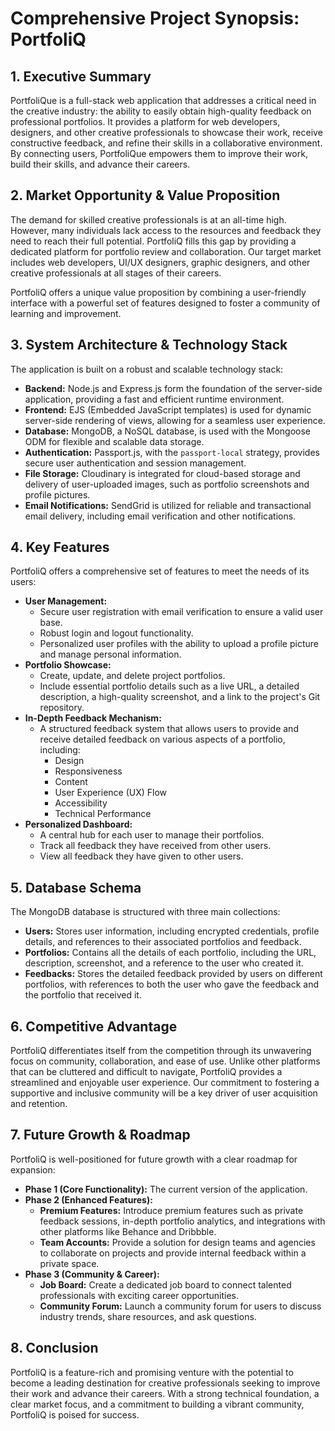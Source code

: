 
# Comprehensive Project Synopsis: PortfoliQ

## 1. Executive Summary

PortfoliQue is a full-stack web application that addresses a critical need in the creative industry: the ability to easily obtain high-quality feedback on professional portfolios. It provides a platform for web developers, designers, and other creative professionals to showcase their work, receive constructive feedback, and refine their skills in a collaborative environment. By connecting users, PortfoliQue empowers them to improve their work, build their skills, and advance their careers.

## 2. Market Opportunity & Value Proposition

The demand for skilled creative professionals is at an all-time high. However, many individuals lack access to the resources and feedback they need to reach their full potential. PortfoliQ fills this gap by providing a dedicated platform for portfolio review and collaboration. Our target market includes web developers, UI/UX designers, graphic designers, and other creative professionals at all stages of their careers.

PortfoliQ offers a unique value proposition by combining a user-friendly interface with a powerful set of features designed to foster a community of learning and improvement.

## 3. System Architecture & Technology Stack

The application is built on a robust and scalable technology stack:

*   **Backend:** Node.js and Express.js form the foundation of the server-side application, providing a fast and efficient runtime environment.
*   **Frontend:** EJS (Embedded JavaScript templates) is used for dynamic server-side rendering of views, allowing for a seamless user experience.
*   **Database:** MongoDB, a NoSQL database, is used with the Mongoose ODM for flexible and scalable data storage.
*   **Authentication:** Passport.js, with the `passport-local` strategy, provides secure user authentication and session management.
*   **File Storage:** Cloudinary is integrated for cloud-based storage and delivery of user-uploaded images, such as portfolio screenshots and profile pictures.
*   **Email Notifications:** SendGrid is utilized for reliable and transactional email delivery, including email verification and other notifications.

## 4. Key Features

PortfoliQ offers a comprehensive set of features to meet the needs of its users:

*   **User Management:**
    *   Secure user registration with email verification to ensure a valid user base.
    *   Robust login and logout functionality.
    *   Personalized user profiles with the ability to upload a profile picture and manage personal information.
*   **Portfolio Showcase:**
    *   Create, update, and delete project portfolios.
    *   Include essential portfolio details such as a live URL, a detailed description, a high-quality screenshot, and a link to the project's Git repository.
*   **In-Depth Feedback Mechanism:**
    *   A structured feedback system that allows users to provide and receive detailed feedback on various aspects of a portfolio, including:
        *   Design
        *   Responsiveness
        *   Content
        *   User Experience (UX) Flow
        *   Accessibility
        *   Technical Performance
*   **Personalized Dashboard:**
    *   A central hub for each user to manage their portfolios.
    *   Track all feedback they have received from other users.
    *   View all feedback they have given to other users.

## 5. Database Schema

The MongoDB database is structured with three main collections:

*   **Users:** Stores user information, including encrypted credentials, profile details, and references to their associated portfolios and feedback.
*   **Portfolios:** Contains all the details of each portfolio, including the URL, description, screenshot, and a reference to the user who created it.
*   **Feedbacks:** Stores the detailed feedback provided by users on different portfolios, with references to both the user who gave the feedback and the portfolio that received it.

## 6. Competitive Advantage

PortfoliQ differentiates itself from the competition through its unwavering focus on community, collaboration, and ease of use. Unlike other platforms that can be cluttered and difficult to navigate, PortfoliQ provides a streamlined and enjoyable user experience. Our commitment to fostering a supportive and inclusive community will be a key driver of user acquisition and retention.

## 7. Future Growth & Roadmap

PortfoliQ is well-positioned for future growth with a clear roadmap for expansion:

*   **Phase 1 (Core Functionality):** The current version of the application.
*   **Phase 2 (Enhanced Features):**
    *   **Premium Features:** Introduce premium features such as private feedback sessions, in-depth portfolio analytics, and integrations with other platforms like Behance and Dribbble.
    *   **Team Accounts:** Provide a solution for design teams and agencies to collaborate on projects and provide internal feedback within a private space.
*   **Phase 3 (Community & Career):**
    *   **Job Board:** Create a dedicated job board to connect talented professionals with exciting career opportunities.
    *   **Community Forum:** Launch a community forum for users to discuss industry trends, share resources, and ask questions.

## 8. Conclusion

PortfoliQ is a feature-rich and promising venture with the potential to become a leading destination for creative professionals seeking to improve their work and advance their careers. With a strong technical foundation, a clear market focus, and a commitment to building a vibrant community, PortfoliQ is poised for success.
